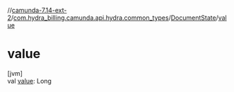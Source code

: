 //[camunda-7.14-ext-2](../../../index.md)/[com.hydra_billing.camunda.api.hydra.common_types](../index.md)/[DocumentState](index.md)/[value](value.md)

# value

[jvm]\
val [value](value.md): Long
